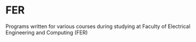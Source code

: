 # FER
Programs written for various courses during studying at Faculty of Electrical Engineering and Computing (FER)

